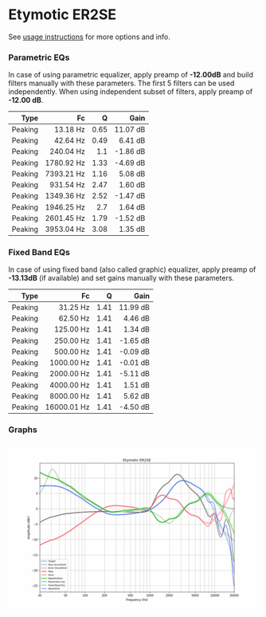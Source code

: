# Etymotic ER2SE
See [usage instructions](https://github.com/jaakkopasanen/AutoEq#usage) for more options and info.

### Parametric EQs
In case of using parametric equalizer, apply preamp of **-12.00dB** and build filters manually
with these parameters. The first 5 filters can be used independently.
When using independent subset of filters, apply preamp of **-12.00 dB**.

| Type    | Fc         |    Q | Gain     |
|--------:|-----------:|-----:|---------:|
| Peaking | 13.18 Hz   | 0.65 | 11.07 dB |
| Peaking | 42.64 Hz   | 0.49 | 6.41 dB  |
| Peaking | 240.04 Hz  | 1.1  | -1.86 dB |
| Peaking | 1780.92 Hz | 1.33 | -4.69 dB |
| Peaking | 7393.21 Hz | 1.16 | 5.08 dB  |
| Peaking | 931.54 Hz  | 2.47 | 1.60 dB  |
| Peaking | 1349.36 Hz | 2.52 | -1.47 dB |
| Peaking | 1946.25 Hz | 2.7  | 1.64 dB  |
| Peaking | 2601.45 Hz | 1.79 | -1.52 dB |
| Peaking | 3953.04 Hz | 3.08 | 1.35 dB  |

### Fixed Band EQs
In case of using fixed band (also called graphic) equalizer, apply preamp of **-13.13dB**
(if available) and set gains manually with these parameters.

| Type    | Fc          |    Q | Gain     |
|--------:|------------:|-----:|---------:|
| Peaking | 31.25 Hz    | 1.41 | 11.99 dB |
| Peaking | 62.50 Hz    | 1.41 | 4.46 dB  |
| Peaking | 125.00 Hz   | 1.41 | 1.34 dB  |
| Peaking | 250.00 Hz   | 1.41 | -1.65 dB |
| Peaking | 500.00 Hz   | 1.41 | -0.09 dB |
| Peaking | 1000.00 Hz  | 1.41 | -0.01 dB |
| Peaking | 2000.00 Hz  | 1.41 | -5.11 dB |
| Peaking | 4000.00 Hz  | 1.41 | 1.51 dB  |
| Peaking | 8000.00 Hz  | 1.41 | 5.62 dB  |
| Peaking | 16000.01 Hz | 1.41 | -4.50 dB |

### Graphs
![](./Etymotic%20ER2SE.png)